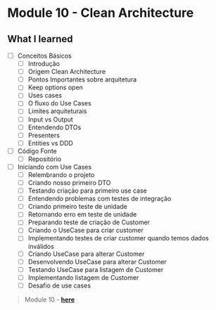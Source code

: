 # Module 10 - Clean Architecture

## What I learned

- [ ] Conceitos Básicos
  - [ ] Introdução
  - [ ] Origem Clean Architecture
  - [ ] Pontos Importantes sobre arquitetura
  - [ ] Keep options open
  - [ ] Uses cases
  - [ ] O fluxo do Use Cases
  - [ ] Limites arquiteturais
  - [ ] Input vs Output
  - [ ] Entendendo DTOs
  - [ ] Presenters
  - [ ] Entities vs DDD

- [ ] Código Fonte
    - [ ] Repositório

- [ ] Iniciando com Use Cases
    - [ ] Relembrando o projeto
    - [ ] Criando nosso primeiro DTO
    - [ ] Testando criação para primeiro use case
    - [ ] Entendendo problemas com testes de integração
    - [ ] Criando primeiro teste de unidade
    - [ ] Retornando erro em teste de unidade
    - [ ] Preparando teste de criação de Customer
    - [ ] Criando o UseCase para criar customer
    - [ ] Implementando testes de criar customer quando temos dados inválidos
    - [ ] Criando UseCase para alterar Customer 
    - [ ] Desenvolvendo UseCase para alterar Customer
    - [ ] Testando UseCase para listagem de Customer
    - [ ] Implementando listagem de Customer    
    - [ ] Desafio de use cases  

>  Module 10 -  **[here]()**